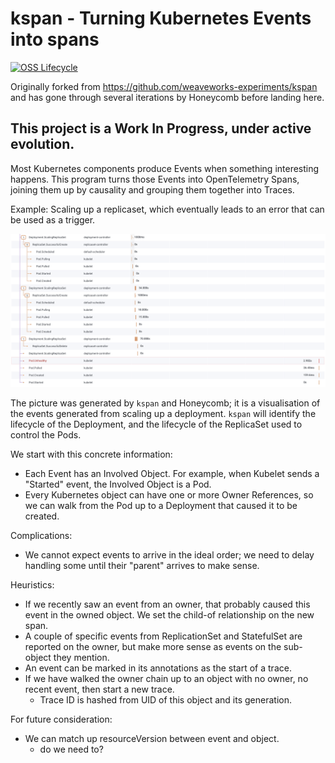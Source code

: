 # kspan - Turning Kubernetes Events into spans

[![OSS Lifecycle](https://img.shields.io/osslifecycle/honeycombio/kspan?color=success)](https://github.com/honeycombio/home/blob/main/honeycomb-oss-lifecycle-and-practices.md)

Originally forked from https://github.com/weaveworks-experiments/kspan and has gone through several iterations by Honeycomb before landing here.

## This project is a Work In Progress, under active evolution.

Most Kubernetes components produce Events when something interesting happens.
This program turns those Events into OpenTelemetry Spans, joining them up by causality and grouping them together into Traces.

Example: Scaling up a replicaset, which eventually leads to an error that can be used as a trigger.

![image](example.png)

The picture was generated by `kspan` and Honeycomb; it is a visualisation of the events generated from scaling up a deployment.
`kspan` will identify the lifecycle of the Deployment, and the lifecycle of the ReplicaSet used to control the Pods.

We start with this concrete information:
 - Each Event has an Involved Object. For example, when Kubelet sends a "Started" event, the Involved Object is a Pod.
 - Every Kubernetes object can have one or more Owner References, so we can walk from the Pod up to a Deployment that caused it to be created.

Complications:
 - We cannot expect events to arrive in the ideal order; we need to delay handling some until their "parent" arrives to make sense.

Heuristics:
 - If we recently saw an event from an owner, that probably caused this event in the owned object. We set the child-of relationship on the new span.
 - A couple of specific events from ReplicationSet and StatefulSet are reported on the owner, but make more sense as events on the sub-object they mention.
 - An event can be marked in its annotations as the start of a trace.
 - If we have walked the owner chain up to an object with no owner, no recent event, then start a new trace.
   - Trace ID is hashed from UID of this object and its generation.

For future consideration:
 - We can match up resourceVersion between event and object.
   - do we need to?
